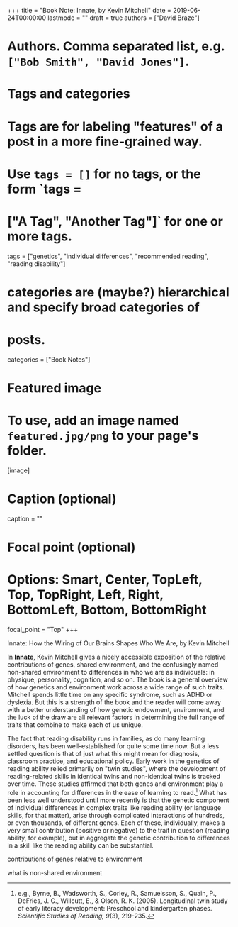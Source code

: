 +++
title = "Book Note: Innate, by Kevin Mitchell"
date = 2019-06-24T00:00:00
lastmode = ""
draft = true
authors = ["David Braze"]
# Authors. Comma separated list, e.g. `["Bob Smith", "David Jones"]`.

# Tags and categories

# Tags are for labeling "features" of a post in a more fine-grained way.
# Use `tags = []` for no tags, or the form `tags =
#  ["A Tag", "Another Tag"]` for one or more tags.

tags = ["genetics", "individual differences", "recommended reading", "reading disability"]

# categories are (maybe?) hierarchical and specify broad categories of
# posts.

categories = ["Book Notes"]

# Featured image
# To use, add an image named `featured.jpg/png` to your page's folder.
[image]
  # Caption (optional)
  caption = ""

  # Focal point (optional)
  # Options: Smart, Center, TopLeft, Top, TopRight, Left, Right, BottomLeft, Bottom, BottomRight
  focal_point = "Top"
+++


Innate: How the Wiring of Our Brains Shapes Who We Are, by Kevin
  Mitchell

In **Innate**, Kevin Mitchell gives a nicely accessible exposition of the relative contributions of genes, shared environment, and the confusingly named non-shared environment to differences in who we are as individuals: in physique, personality, cognition, and so on. The book is a general overview of how genetics and environment work across a wide range of such traits. Mitchell spends little time on any specific syndrome, such as ADHD or dyslexia. But this is a strength of the book and the reader will come away with a better understanding of how genetic endowment, environment, and the luck of the draw are all relevant factors in determining the full range of traits that combine to make each of us unique.

The fact that reading disability runs in families, as do many learning disorders, has been well-established for quite some time now. But a less settled question is that of just what this might mean for diagnosis, classroom practice, and educational policy. Early work in the genetics of reading ability relied primarily on "twin studies", where the development of reading-related skills in identical twins and non-identical twins is tracked over time. These studies affirmed that both genes and environment play a role in accounting for differences in the ease of learning to read.[^1] What has been less well understood until more recently is that the genetic component of individual differences in complex traits like reading ability (or language skills, for that matter), arise through complicated interactions of hundreds, or even thousands, of different genes. Each of these, individually, makes a very small contribution (positive or negative) to the trait in question (reading ability, for example), but in aggregate the genetic contribution to differences in a skill like the reading ability can be substantial.

contributions of genes relative to environment

what is non-shared environment


[^1]: e.g., Byrne, B., Wadsworth, S., Corley, R., Samuelsson, S.,
    Quain, P., DeFries, J. C., Willcutt, E., & Olson,
    R. K. (2005). Longitudinal twin study of early literacy
    development: Preschool and kindergarten phases. *Scientific
    Studies of Reading, 9*(3), 219-235.
